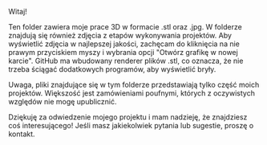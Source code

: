 Witaj!

Ten folder zawiera moje prace 3D w formacie .stl oraz .jpg. W folderze znajdują się również zdjęcia z etapów wykonywania projektów.
Aby wyświetlić zdjęcia w najlepszej jakości, zachęcam do kliknięcia na nie prawym przyciskiem myszy i wybrania opcji "Otwórz grafikę w nowej karcie".
GitHub ma wbudowany renderer plików .stl, co oznacza, że nie trzeba ściągać dodatkowych programów, aby wyświetlić bryły.

Uwaga, pliki znajdujące się w tym folderze przedstawiają tylko część moich projektów. Większość jest zamówieniami poufnymi, których z oczywistych względów nie mogę upublicznić.

Dziękuję za odwiedzenie mojego projektu i mam nadzieję, że znajdziesz coś interesującego!
 Jeśli masz jakiekolwiek pytania lub sugestie, proszę o kontakt.
